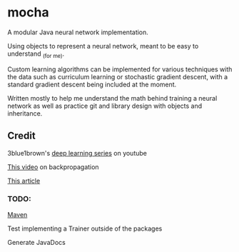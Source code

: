 # mocha

A modular Java neural network implementation.

Using objects to represent a neural network, meant to be easy to understand <sub>(for me)</sub>.

Custom learning algorithms can be implemented for various techniques with the data such as curriculum learning or stochastic gradient descent, with a standard gradient descent being included at the moment.

Written mostly to help me understand the math behind training a neural network as well as practice git and library design with objects and inheritance.

## Credit
3blue1brown's [deep learning series](https://www.youtube.com/playlist?list=PLZHQObOWTQDNU6R1_67000Dx_ZCJB-3pi) on youtube

[This video](https://www.youtube.com/watch?v=khUVIZ3MON8&ab_channel=MikaelLaine) on backpropagation

[This article](https://towardsdatascience.com/creating-a-neural-network-from-scratch-302e8fb61703)

### TODO:
[Maven](https://dzone.com/articles/how-to-create-a-java-library-from-scratch-to-maven)

Test implementing a Trainer outside of the packages

Generate JavaDocs
